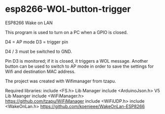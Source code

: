 # esp8266-WOL-button-trigger
ESP8266 Wake on LAN 

This program is used to turn on a PC when a GPIO is closed.

D4 = AP mode
D3 = trigger pin

D4 / 3 must be switched to GND.

Pin D3 is monitored; if it is closed, it triggers a WOL message.
Another button can be used to switch to AP mode in order to save the settings for Wifi and destination MAC address.

The project was created with Wifimanager from tzapu.

Required libraries:
include <FS.h> Lib Manager
include <ArduinoJson.h> V5 Lib Maanger
include <WiFiManager.h> https://github.com/tzapu/WiFiManager
include <WiFiUDP.h>
include <WakeOnLan.h> https://github.com/koenieee/WakeOnLan-ESP8266
